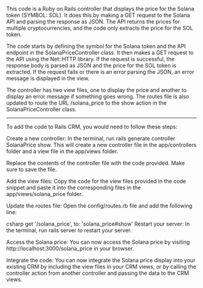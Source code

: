 This code is a Ruby on Rails controller that displays the price for the Solana token (SYMBOL: SOL). It does this by making a GET request to the Solana API and parsing the response as JSON. The API returns the prices for multiple cryptocurrencies, and the code only extracts the price for the SOL token.

The code starts by defining the symbol for the Solana token and the API endpoint in the SolanaPriceController class. It then makes a GET request to the API using the Net::HTTP library. If the request is successful, the response body is parsed as JSON and the price for the SOL token is extracted. If the request fails or there is an error parsing the JSON, an error message is displayed in the view.

The controller has two view files, one to display the price and another to display an error message if something goes wrong. The routes file is also updated to route the URL /solana_price to the show action in the SolanaPriceController class.


____________________________________________________________________________________________________
To add the code to Rails CRM, you would need to follow these steps:

Create a new controller: In the terminal, run rails generate controller SolanaPrice show. This will create a new controller file in the app/controllers folder and a view file in the app/views folder.

Replace the contents of the controller file with the code provided. Make sure to save the file.

Add the view files: Copy the code for the view files provided in the code snippet and paste it into the corresponding files in the app/views/solana_price folder.

Update the routes file: Open the config/routes.rb file and add the following line:

csharp
get '/solana_price', to: 'solana_price#show'
Restart your server: In the terminal, run rails server to restart your server.

Access the Solana price: You can now access the Solana price by visiting http://localhost:3000/solana_price in your browser.

Integrate the code: You can now integrate the Solana price display into your existing CRM by including the view files in your CRM views, or by calling the controller action from another controller and passing the data to the CRM views.
